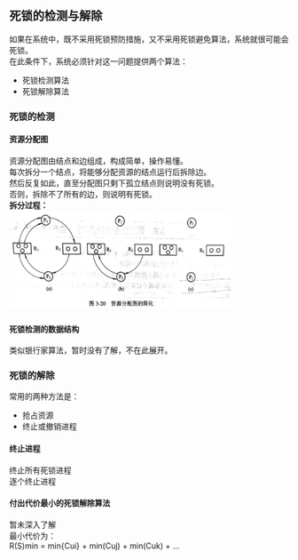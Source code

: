 ## 死锁的检测与解除
如果在系统中，既不采用死锁预防措施，又不采用死锁避免算法，系统就很可能会死锁。<br>
在此条件下，系统必须针对这一问题提供两个算法：<br>
- 死锁检测算法
- 死锁解除算法
  
### 死锁的检测
#### 资源分配图
资源分配图由结点和边组成，构成简单，操作易懂。<br>
每次拆分一个结点，将能够分配资源的结点运行后拆除边。<br>
然后反复如此，直至分配图只剩下孤立结点则说明没有死锁。<br>
否则，拆除不了所有的边，则说明有死锁。<br>
**拆分过程：**<br>
<img src="../access/资源分配图的简化.jpg" height="180" width="400">

#### 死锁检测的数据结构
类似银行家算法，暂时没有了解，不在此展开。<br>

### 死锁的解除
常用的两种方法是：<br>
- 抢占资源
- 终止或撤销进程
#### 终止进程
终止所有死锁进程<br>
逐个终止进程<br>
#### 付出代价最小的死锁解除算法
暂未深入了解<br>
最小代价为： <br>
R(S)min = min{Cui} + min(Cuj) + min(Cuk) + ... <br>